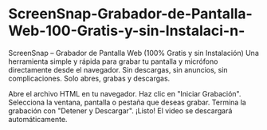 # ScreenSnap-Grabador-de-Pantalla-Web-100-Gratis-y-sin-Instalaci-n-
ScreenSnap – Grabador de Pantalla Web (100% Gratis y sin Instalación) Una herramienta simple y rápida para grabar tu pantalla y micrófono directamente desde el navegador. Sin descargas, sin anuncios, sin complicaciones. Solo abres, grabas y descargas.

Abre el archivo HTML en tu navegador.
Haz clic en "Iniciar Grabación".
Selecciona la ventana, pantalla o pestaña que deseas grabar.
Termina la grabación con "Detener y Descargar".
¡Listo! El video se descargará automáticamente.

